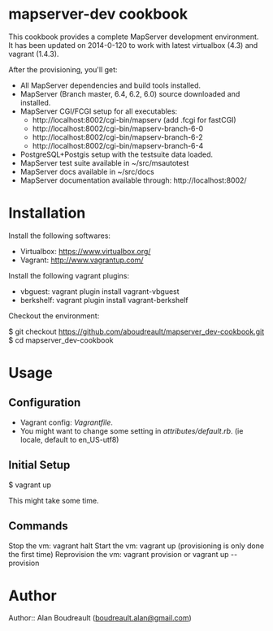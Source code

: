 # mapserver-dev cookbook

This cookbook provides a complete MapServer development environment. It has been
updated on 2014-0-120 to work with latest virtualbox (4.3) and vagrant (1.4.3).

After the provisioning, you'll get:

* All MapServer dependencies and build tools installed.
* MapServer (Branch master, 6.4, 6.2, 6.0) source downloaded and installed.
* MapServer CGI/FCGI setup for all executables:
   * http://localhost:8002/cgi-bin/mapserv (add .fcgi for fastCGI)
   * http://localhost:8002/cgi-bin/mapserv-branch-6-0
   * http://localhost:8002/cgi-bin/mapserv-branch-6-2
   * http://localhost:8002/cgi-bin/mapserv-branch-6-4
* PostgreSQL+Postgis setup with the testsuite data loaded.
* MapServer test suite available in ~/src/msautotest
* MapServer docs available in ~/src/docs
* MapServer documentation available through: http://localhost:8002/

# Installation

Install the following softwares:

* Virtualbox: https://www.virtualbox.org/
* Vagrant: http://www.vagrantup.com/

Install the following vagrant plugins:

* vbguest: vagrant plugin install vagrant-vbguest
* berkshelf: vagrant plugin install vagrant-berkshelf

Checkout the environment:

$ git checkout https://github.com/aboudreault/mapserver_dev-cookbook.git
$ cd mapserver_dev-cookbook

# Usage

## Configuration

* Vagrant config: *Vagrantfile*.
* You might want to change some setting in *attributes/default.rb*. (ie locale,
default to en_US-utf8)

## Initial Setup

$ vagrant up

This might take some time.

## Commands

Stop the vm: vagrant halt
Start the vm: vagrant up (provisioning is only done the first time)
Reprovision the vm: vagrant provision or vagrant up --provision

# Author

Author:: Alan Boudreault (boudreault.alan@gmail.com)
